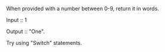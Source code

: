 When provided with a number between 0-9, return it in words.

Input :: 1

Output :: "One".

Try using "Switch" statements.
